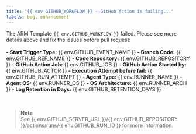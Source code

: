 ```yaml
---
title: "{{ env.GITHUB_WORKFLOW }} - GitHub Action is failing..."
labels: bug, enhancement
---
```


The ARM Template `{{ env.GITHUB_WORKFLOW }}` failed. Please see more details above and fix the issues before pull request:
</br></br>
  **- Start Trigger Type:** {{ env.GITHUB_EVENT_NAME }} 
  **- Branch Code:** {{ env.GITHUB_REF_NAME }}
  **- Code Repository:** {{ env.GITHUB_REPOSITORY }}
  **- GitHub Action Job:** {{ env.GITHUB_JOB }}
  **- GitHub Action Started by:** {{ env.GITHUB_ACTOR }}
  **- Execution Attempt before fail:** {{ env.GITHUB_RUN_ATTEMPT }}
  **- Agent Type:** {{ env.RUNNER_NAME }}
  **- Agent OS:** {{ env.RUNNER_OS }}
  **- OS Architecture:** {{ env.RUNNER_ARCH }}
  **- Log Retention in Days:** {{ env.GITHUB_RETENTION_DAYS }}</br>  
</br>
>**Note** </br>
> See {{ env.GITHUB_SERVER_URL }}/{{ env.GITHUB_REPOSITORY }}/actions/runs/{{ env.GITHUB_RUN_ID }} for more information.
